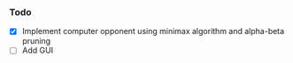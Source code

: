 ### Todo

- [x] Implement computer opponent using minimax algorithm and alpha-beta pruning
- [ ] Add GUI
